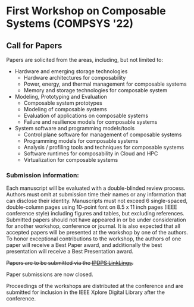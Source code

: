 # First Workshop on Composable Systems (COMPSYS '22)

## Call for Papers
Papers are solicited from the areas, including, but not limited to:
- Hardware and emerging storage technologies
	- Hardware architectures for composability
	- Power, energy, and thermal management for composable systems
	- Memory and storage technologies for composable system
- Modeling, Prototyping and Evaluation
	- Composable system prototypes
	- Modeling of composable systems
	- Evaluation of applications on composable systems
	- Failure and resilience models for composable systems
- System software and programming models/tools
	- Control plane software for management of composable systems
	- Programming models for composable systems
	- Analysis / profiling tools and techniques for composable systems
	- Software runtimes for composability in Cloud and HPC
	- Virtualization for composable systems


### Submission information:

Each manuscript will be evaluated with a double-blinded review process. Authors must omit at submission time their names or any information that can disclose their identity.
Manuscripts must not exceed 6 single-spaced, double-column pages using 10-point font on 8.5 x 11 inch pages (IEEE conference style) including figures and tables, but excluding references. Submitted papers should not have appeared in or be under consideration for another workshop, conference or journal. It is also expected that all accepted papers will be presented at the workshop by one of the authors. To honor exceptional contributions to the workshop, the authors of one paper will receive a Best Paper award, and additionally the best presentation will receive a Best Presentation award.

~~Papers are to be submitted via the [IPDPS LinkLings](https://ssl.linklings.net/conferences/ipdps/?page=Submit&id=COMPSYSWorkshopFullSubmission&site=ipdps2022).~~

Paper submissions are now closed.

Proceedings of the workshops are distributed at the conference and are submitted for inclusion in the IEEE Xplore Digital Library after the conference.
